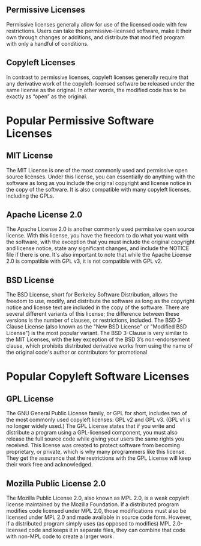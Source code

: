 ## Permissive Licenses
Permissive licenses generally allow for use of the licensed code with few restrictions. Users can take the permissive-licensed software, make it their own through changes or additions, and distribute that modified program with only a handful of conditions.

## Copyleft Licenses
In contrast to permissive licenses, copyleft licenses generally require that any derivative work of the copyleft-licensed software be released under the same license as the original. In other words, the modified code has to be exactly as “open” as the original.


# Popular Permissive Software Licenses
## MIT License
The MIT License is one of the most commonly used and permissive open source licenses. Under this license, you can essentially do anything with the software as long as you include the original copyright and license notice in the copy of the software. It is also compatible with many copyleft licenses, including the GPLs.

## Apache License 2.0
The Apache License 2.0 is another commonly used permissive open source license. With this license, you have the freedom to do what you want with the software, with the exception that you must include the original copyright and license notice, state any significant changes, and include the NOTICE file if there is one. It's also important to note that while the Apache License 2.0 is compatible with GPL v3, it is not compatible with GPL v2.

## BSD License
The BSD License, short for Berkeley Software Distribution, allows the freedom to use, modify, and distribute the software as long as the copyright notice and license text are included in the copy of the software. There are several different variants of this license; the difference between these versions is the number of clauses, or restrictions, included. The BSD 3-Clause License (also known as the "New BSD License" or "Modified BSD License") is the most popular variant. The BSD 3-Clause is very similar to the MIT Licenses, with the key exception of the BSD 3’s non-endorsement clause, which prohibits distributed derivative works from using the name of the original code's author or contributors for promotional

# Popular Copyleft Software Licenses
## GPL License
The GNU General Public License family, or GPL for short, includes two of the most commonly used copyleft licenses: GPL v2 and GPL v3. (GPL v1 is no longer widely used.) The GPL License states that if you write and distribute a program using a GPL-licensed component, you must also release the full source code while giving your users the same rights you received. This license was created to protect software from becoming proprietary, or private, which is why many programmers like this license. They get the assurance that the restrictions with the GPL License will keep their work free and acknowledged.

## Mozilla Public License 2.0
The Mozilla Public License 2.0, also known as MPL 2.0, is a weak copyleft license maintained by the Mozilla Foundation. If a distributed program modifies code licensed under MPL 2.0, those modifications must also be licensed under MPL 2.0 and made available in source code form. However, if a distributed program simply uses (as opposed to modifies) MPL 2.0-licensed code and keeps it in separate files, they can combine that code with non-MPL code to create a larger work.

